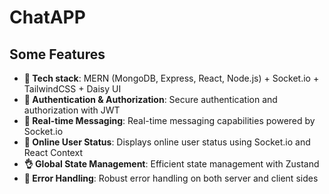 # ChatAPP

## Some Features

- **🌟 Tech stack**: MERN (MongoDB, Express, React, Node.js) + Socket.io + TailwindCSS + Daisy UI
- **🎃 Authentication & Authorization**: Secure authentication and authorization with JWT
- **👾 Real-time Messaging**: Real-time messaging capabilities powered by Socket.io
- **🚀 Online User Status**: Displays online user status using Socket.io and React Context
- **👌 Global State Management**: Efficient state management with Zustand
- **🐞 Error Handling**: Robust error handling on both server and client sides
